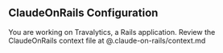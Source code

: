## ClaudeOnRails Configuration

You are working on Travalytics, a Rails application. Review the ClaudeOnRails context file at @.claude-on-rails/context.md
